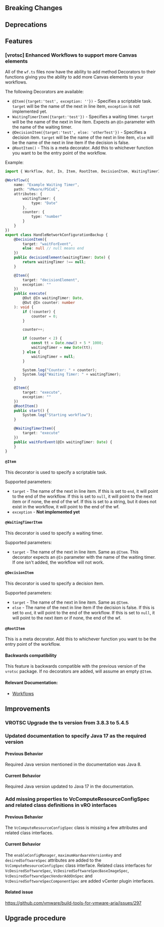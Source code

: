 [//]: # (VERSION_PLACEHOLDER DO NOT DELETE)
[//]: # (Used when working on a new release. Placed together with the Version.md)
[//]: # (Nothing here is optional. If a step must not be performed, it must be said so)
[//]: # (Do not fill the version, it will be done automatically)
[//]: # (Quick Intro to what is the focus of this release)

## Breaking Changes

[//]: # (### *Breaking Change*)
[//]: # (Describe the breaking change AND explain how to resolve it)
[//]: # (You can utilize internal links /e.g. link to the upgrade procedure, link to the improvement|deprecation that introduced this/)

## Deprecations

[//]: # (### *Deprecation*)
[//]: # (Explain what is deprecated and suggest alternatives)
[//]: # (Features -> New Functionality)

## Features

[//]: # (### *Feature Name*)
[//]: # (Describe the feature)
[//]: # (Optional But higlhy recommended Specify *NONE* if missing)
[//]: # (#### Relevant Documentation:)
[//]: # (Improvements -> Bugfixes/hotfixes or general improvements)

### [vrotsc] Enhanced Workflows to support more Canvas elements

All of the `wf.ts` files now have the ability to add method Decorators to their functions giving you the ability 
to add more Canvas elements to your workflows.

The following Decorators are available:
- `@Item({target:'test', exception: ''})` - Specifies a scriptable task. `target` will be the name of the next in line item, `exception` is not implemented yet.
- `WaitingTimerItem({target:'test'})` - Specifies a waiting timer. `target` will be the name of the next in line item. Expects an `@In` 
                                        parameter with the name of the waiting timer.
- `@DecisionItem({target:'test', else: 'otherTest'})` - Specifies a decision item. `target` will be the name of the next in line item, `else` will be 
                                                      the name of the next in line item if the decision is false.
- `@RootItem()` - This is a meta decorator. Add this to whichever function you want to be the entry point of the workflow.

Example:
```ts
import { Workflow, Out, In, Item, RootItem, DecisionItem, WaitingTimerItem } from "vrotsc-annotations";

@Workflow({
	name: "Example Waiting Timer",
	path: "VMware/PSCoE",
	attributes: {
		waitingTimer: {
			type: "Date"
		},
		counter: {
			type: "number"
		}
	}
})
export class HandleNetworkConfigurationBackup {
	@DecisionItem({
		target: "waitForEvent",
		else: null // null means end
	})
	public decisionElement(waitingTimer: Date) {
		return waitingTimer !== null;
	}

	@Item({
		target: "decisionElement",
		exception: ""
	})
	public execute(
		@Out @In waitingTimer: Date,
		@Out @In counter: number
	): void {
		if (!counter) {
			counter = 0;
		}

		counter++;

		if (counter < 2) {
			const tt = Date.now() + 5 * 1000;
			waitingTimer = new Date(tt);
		} else {
			waitingTimer = null;
		}

		System.log("Counter: " + counter);
		System.log("Waiting Timer: " + waitingTimer);
	}

	@Item({
		target: "execute",
		exception: ""
	})
	@RootItem()
	public start() {
		System.log("Starting workflow");
	}

	@WaitingTimerItem({
		target: "execute"
	})
	public waitForEvent(@In waitingTimer: Date) {
	}
}
```

#### `@Item`

This decorator is used to specify a scriptable task.

Supported parameters:
- `target` - The name of the next in line item. If this is set to `end`, it will point to the end of the workflow. 
              If this is set to `null`, it will point to the next item or if none, the end of the wf.
              If this is set to a string, but it does not exist in the workflow, it will point to the end of the wf.
- `exception` - **Not implemented yet**

#### `@WaitingTimerItem`

This decorator is used to specify a waiting timer.

Supported parameters:
- `target` - The name of the next in line item. Same as `@Item`.
This decorator expects an `@In` parameter with the name of the waiting timer. If one isn't added, the workflow will not work.

#### `@DecisionItem`

This decorator is used to specify a decision item.

Supported parameters:
- `target` - The name of the next in line item. Same as `@Item`.
- `else` - The name of the next in line item if the decision is false. If this is set to `end`, it will point to the end of the workflow. 
            If this is set to `null`, it will point to the next item or if none, the end of the wf.

#### `@RootItem`

This is a meta decorator. Add this to whichever function you want to be the entry point of the workflow.


#### Backwards compatibility

This feature is backwards compatible with the previous version of the `vrotsc` package. If no decorators are added, will assume an empty `@Item`.


#### Relevant Documentation:

- [Workflows](./Components/Archetypes/typescript/Components/Workflows.md)


## Improvements

[//]: # (### *Improvement Name* )
[//]: # (Talk ONLY regarding the improvement)
[//]: # (Optional But higlhy recommended)
[//]: # (#### Previous Behavior)
[//]: # (Explain how it used to behave, regarding to the change)
[//]: # (Optional But higlhy recommended)
[//]: # (#### New Behavior)
[//]: # (Explain how it behaves now, regarding to the change)
[//]: # (Optional But higlhy recommended Specify *NONE* if missing)
[//]: # (#### Relevant Documentation:)

### VROTSC Upgrade the ts version from 3.8.3 to 5.4.5

### Updated documentation to specify Java 17 as the required version

#### Previous Behavior

Required Java version mentioned in the documentation was Java 8.

#### Current Behavior

Required Java version updated to Java 17 in the documentation.

### Add missing properties to VcComputeResourceConfigSpec and related class definitions in vRO interfaces

#### Previous Behavior

The `VcComputeResourceConfigSpec` class is missing a few attributes and related class interfaces.

#### Current Behavior

The `enableConfigManager`, `maximumHardwareVersionKey` and `desiredSoftwareSpec` attributes are added to the `VcComputeResourceConfigSpec` class interface. Related class interfaces for `VcDesiredSoftwareSpec`, `VcDesiredSoftwareSpecBaseImageSpec`, `VcDesiredSoftwareSpecVendorAddOnSpec` and `VcDesiredSoftwareSpecComponentSpec` are added vCenter plugin interfaces.

#### Related issue

<https://github.com/vmware/build-tools-for-vmware-aria/issues/297>

## Upgrade procedure

[//]: # (Explain in details if something needs to be done)
